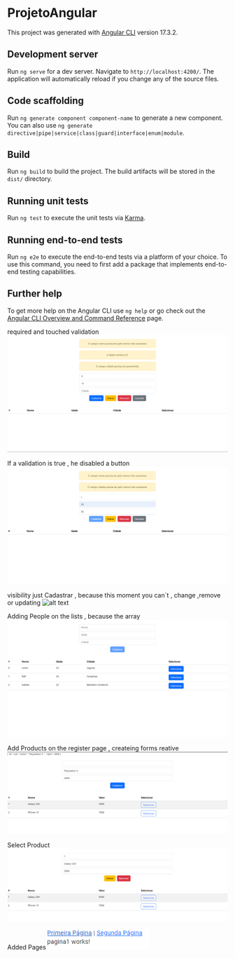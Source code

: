 # ProjetoAngular

This project was generated with [Angular CLI](https://github.com/angular/angular-cli) version 17.3.2.

## Development server

Run `ng serve` for a dev server. Navigate to `http://localhost:4200/`. The application will automatically reload if you change any of the source files.

## Code scaffolding

Run `ng generate component component-name` to generate a new component. You can also use `ng generate directive|pipe|service|class|guard|interface|enum|module`.

## Build

Run `ng build` to build the project. The build artifacts will be stored in the `dist/` directory.

## Running unit tests

Run `ng test` to execute the unit tests via [Karma](https://karma-runner.github.io).

## Running end-to-end tests

Run `ng e2e` to execute the end-to-end tests via a platform of your choice. To use this command, you need to first add a package that implements end-to-end testing capabilities.

## Further help

To get more help on the Angular CLI use `ng help` or go check out the [Angular CLI Overview and Command Reference](https://angular.io/cli) page.

required and touched validation
![alt text](<Tabela cadastro e lista. validacoes.png>)



If a validation is true , he disabled a button
![alt text](<Validacao botao desabelita .png>)



visibility just Cadastrar , because this moment you can´t , change ,remove or updating
![alt text](<visibilidade só do Cadastro.png>)


Adding People on the lists , because the array
![alt text](<Listagem de Pessoas , adicionando .png>)


Add Products on the register page , createing forms reative
![alt text](<Tela Inicial Criando Produto.png>)


Select Product 
![alt text](<Seleciona Produto.png>)


Added Pages
![alt text](Páginação.png)